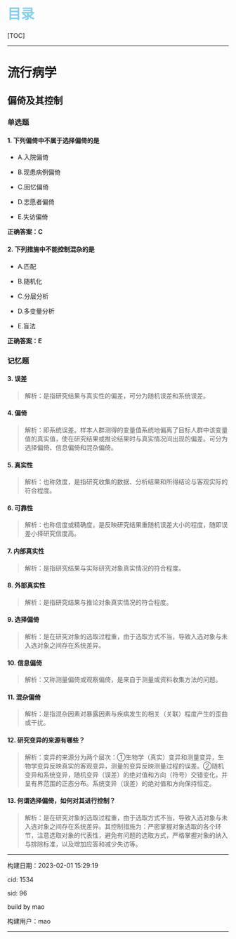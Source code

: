 
<h1 style="font-size:2.2em;color:skyblue;text-align:left">目录</h1>

[TOC]

---






























# 流行病学

## 偏倚及其控制

### 单选题

#### 1. 下列偏倚中不属于选择偏倚的是

* A.入院偏倚

* B.现患病例偏倚

* C.回忆偏倚

* D.志愿者偏倚

* E.失访偏倚

**正确答案：C**







#### 2. 下列措施中不能控制混杂的是

* A.匹配

* B.随机化

* C.分层分析

* D.多变量分析

* E.盲法

**正确答案：E**











### 记忆题

#### 3. 误差

> 解析：是指研究结果与真实性的偏差，可分为随机误差和系统误差。







#### 4. 偏倚

> 解析：即系统误差。样本人群测得的变量值系统地偏离了目标人群中该变量值的真实值，使在研究结果或推论结果时与真实情况间出现的偏差。可分为选择偏倚、信息偏倚和混杂偏倚。







#### 5. 真实性

> 解析：也称效度，是指研究收集的数据、分析结果和所得结论与客观实际的符合程度。







#### 6. 可靠性

> 解析：也称信度或精确度，是反映研究结果重随机误差大小的程度，随即误差小择研究信度高。







#### 7. 内部真实性

> 解析：是指研究结果与实际研究对象真实情况的符合程度。







#### 8. 外部真实性

> 解析：是指研究结果与推论对象真实情况的符合程度。







#### 9. 选择偏倚

> 解析：是在研究对象的选取过程重，由于选取方式不当，导致入选对象与未入选对象之间存在系统差异。







#### 10. 信息偏倚

> 解析：又称测量偏倚或观察偏倚，是来自于测量或资料收集方法的问题。







#### 11. 混杂偏倚

> 解析：是指混杂因素对暴露因素与疾病发生的相关（关联）程度产生的歪曲或干扰。







#### 12. 研究变异的来源有哪些？

> 解析：变异的来源分为两个层次：①生物学（真实）变异和测量变异，生物学变异反映真实的客观变异，测量的变异反映测量过程的误差。②随机变异和系统变异，随机变异（误差）的绝对值和方向（符号）交错变化，并呈有界范围的正态分布。系统变异（误差）的绝对值和方向保持恒定。







#### 13. 何谓选择偏倚，如何对其进行控制？

> 解析：是在研究对象的选取过程重，由于选取方式不当，导致入选对象与未入选对象之间存在系统差异。其控制措施为：严密掌握对象选取的各个环节，注意选取对象的代表性，避免有问题的选取方式，严格掌握对象的纳入与排除标准，以及增加应答和减少失访等。

















---

构建日期：2023-02-01 15:29:19

cid: 1534

sid: 96

build  by  mao

构建用户：mao

---